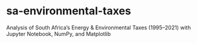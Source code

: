 # sa-environmental-taxes
Analysis of South Africa’s Energy &amp; Environmental Taxes (1995–2021) with Jupyter Notebook, NumPy, and Matplotlib
